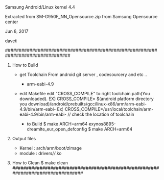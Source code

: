 Samsung Android/Linux kernel 4.4

Extracted from SM-G950F_NN_Opensource.zip from Samsung Opensource center

Jun 8, 2017

daveti

################################################################################

1. How to Build
	- get Toolchain
		From android git server , codesourcery and etc ..
		 - arm-eabi-4.9
		
	- edit Makefile
		edit "CROSS_COMPILE" to right toolchain path(You downloaded).
		  EX)  CROSS_COMPILE= $(android platform directory you download)/android/prebuilts/gcc/linux-x86/arm/arm-eabi-4.9/bin/arm-eabi-
		  Ex)  CROSS_COMPILE=/usr/local/toolchain/arm-eabi-4.9/bin/arm-eabi-		// check the location of toolchain
  	
        - to Build
          $ make ARCH=arm64 exynos8895-dreamlte_eur_open_defconfig
          $ make ARCH=arm64

2. Output files
	- Kernel : arch/arm/boot/zImage
	- module : drivers/*/*.ko

3. How to Clean	
		$ make clean
################################################################################
